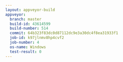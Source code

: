 ```yaml
---
layout: appveyor-build
appveyor:
  branch: master
  build-id: 43614599
  build-number: 514
  commit: 64b323f83dc0d87112dc9e3a30dc4f8ea31933f1
  job-id: k97jlnmv8hp4cvf2
  job-number: 4
  os-name: Windows
  test-result: 0
---
```

